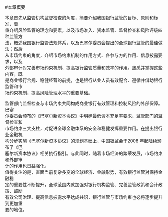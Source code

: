 #本章概要
<p>本章首先从监管机构监督检查的角度，简要介绍我国银行监管的目标、原则和标准，着 <br />
      重介绍风险监管的理念和要素，以及市场准入、资本监管、监督检查和风险评级四种监管方 <br />
      法，概述我国银行监管法规体系，以及巴塞尔委员会提出的全球银行监管的最佳做法；然后 <br />
      从市场约束的角度，介绍市场约束机制的作用方式、各参与方的作用、信息披露要求，以及 <br />
      外部审计对完善市场约束机制、提高银行监管质量和效率的作用。熟悉并掌握这些内容，既 <br />
      是商业银行合规、稳健经营的前提，也是银行从业人员有效配合、遵循并借助银行监管和市 <br />
    场约束机制，提高风险管理水平的重要基础。 </p>
    <p> 监管部门监督检查与市场约束共同构成商业银行有效管理和控制风险的外部保障。巴塞 <br />
      尔委员会颁布的《巴塞尔新资本协议》中明确最低资本充足率要求、监管部门的监督检查和 <br />
      市场约束三大支柱，对促进全球金融体系的安全和稳健发挥重要作用。在提出银行业金融机 <br />
      构分步实施《巴塞尔新资本协议》的规划基础上，中国银监会于2008 年起陆续颁布了《巴 <br />
      塞尔新资本协议》相关执行指引。与此同时，随着市场经济的繁荣发展，市场约束和外部审 <br />
      计的作用也日益强化。 <br />
      值得关注的是，直面当前复杂多变的全球经济、金融形势，有效银行监管对保持金融稳 <br />
      定的重要性不断提升，全球范围内就加强对银行机构监管、完善监管政策和会计政策、鼓励 <br />
      有效公司治理、提高信息披露水平达成共识，银行监管与市场约束也必将逐步提升到更加重 <br />
      要的地位。</p>